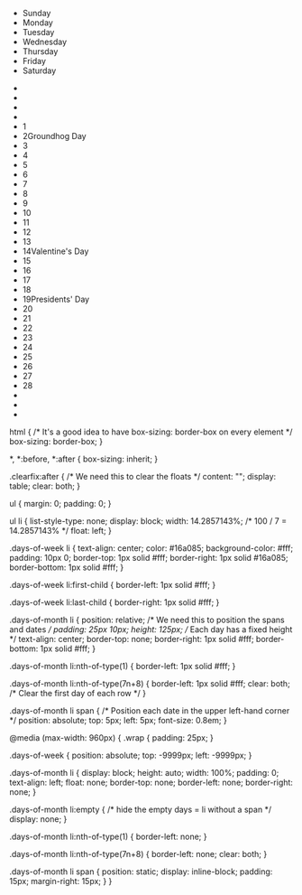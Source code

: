 <ul class="days-of-week clearfix">
  <li>Sunday</li>
  <li>Monday</li>
  <li>Tuesday</li>
  <li>Wednesday</li>
  <li>Thursday</li>
  <li>Friday</li>
  <li>Saturday</li>
</ul>

<ul class="days-of-month clearfix">
  <!-- Week One -->
  <li></li>
  <li></li>
  <li></li>
  <li></li>
  <li><span>1</span></li>
  <li><span>2</span>Groundhog Day</li>
  <li><span>3</span></li>
  <!-- Week Two -->
  <li><span>4</span></li>
  <li><span>5</span></li>
  <li><span>6</span></li>
  <li><span>7</span></li>
  <li><span>8</span></li>
  <li><span>9</span></li>
  <li><span>10</span></li>
  <!-- Week Three -->
  <li><span>11</span></li>
  <li><span>12</span></li>
  <li><span>13</span></li>
  <li><span>14</span>Valentine's Day</li>
  <li><span>15</span></li>
  <li><span>16</span></li>
  <li><span>17</span></li>
  <!-- Week Four -->
  <li><span>18</span></li>
  <li><span>19</span>Presidents' Day</li>
  <li><span>20</span></li>
  <li><span>21</span></li>
  <li><span>22</span></li>
  <li><span>23</span></li>
  <li><span>24</span></li>
  <!-- Week Five -->
  <li><span>25</span></li>
  <li><span>26</span></li>
  <li><span>27</span></li>
  <li><span>28</span></li>
  <li></li>
  <li></li>
  <li></li>
</ul>

html { /* It's a good idea to have box-sizing: border-box on every element */
  box-sizing: border-box;
}

*, *:before, *:after {
  box-sizing: inherit;
}

.clearfix:after { /* We need this to clear the floats */
  content: "";
  display: table;
  clear: both;
}

ul {
  margin: 0;
  padding: 0;
}

ul li {
  list-style-type: none;
  display: block;
  width: 14.2857143%; /* 100 / 7 = 14.2857143% */
  float: left;
}

.days-of-week li {
  text-align: center;
  color: #16a085;
  background-color: #fff;
  padding: 10px 0;
  border-top: 1px solid #fff;
  border-right: 1px solid #16a085;
  border-bottom: 1px solid #fff;
}

.days-of-week li:first-child {
  border-left: 1px solid #fff;
}

.days-of-week li:last-child {
  border-right: 1px solid #fff;
}

.days-of-month li {
  position: relative; /* We need this to position the spans and dates */
  padding: 25px 10px;
  height: 125px; /* Each day has a fixed height */
  text-align: center;
  border-top: none;
  border-right: 1px solid #fff;
  border-bottom: 1px solid #fff;
}

.days-of-month li:nth-of-type(1) {
  border-left: 1px solid #fff;
}

.days-of-month li:nth-of-type(7n+8) {
  border-left: 1px solid #fff;
  clear: both; /* Clear the first day of each row */
}

.days-of-month li span {
  /* Position each date in the upper left-hand corner */
  position: absolute;
  top: 5px;
  left: 5px;
  font-size: 0.8em;
}

@media (max-width: 960px) {
  .wrap {
    padding: 25px;
  }

  .days-of-week {
    position: absolute;
    top: -9999px;
    left: -9999px;
  }

  .days-of-month li {
    display: block;
    height: auto;
    width: 100%;
    padding: 0;
    text-align: left;
    float: none;
    border-top: none;
    border-left: none;
    border-right: none;
  }

  .days-of-month li:empty {
    /* hide the empty days = li without a span */
    display: none;
  }

  .days-of-month li:nth-of-type(1) {
    border-left: none;
  }

  .days-of-month li:nth-of-type(7n+8) {
    border-left: none;
    clear: both;
  }
  
  .days-of-month li span {
    position: static;
    display: inline-block;
    padding: 15px;
    margin-right: 15px;
  }
}
